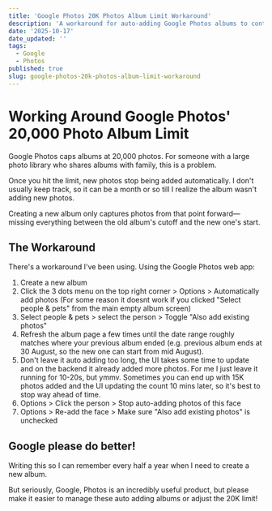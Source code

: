 ```yaml
---
title: 'Google Photos 20K Photos Album Limit Workaround'
description: 'A workaround for auto-adding Google Photos albums to continue where the last one left off.'
date: '2025-10-17'
date_updated: ''
tags:
  - Google
  - Photos
published: true
slug: google-photos-20k-photos-album-limit-workaround
---
```


# Working Around Google Photos' 20,000 Photo Album Limit

Google Photos caps albums at 20,000 photos. For someone with a large photo library who shares albums with family, this is a problem.

Once you hit the limit, new photos stop being added automatically. I don't usually keep track, so it can be a month or so till I realize the album wasn't adding new photos.

Creating a new album only captures photos from that point forward—missing everything between the old album's cutoff and the new one's start.

## The Workaround

There's a workaround I've been using. Using the Google Photos web app:

1. Create a new album
2. Click the 3 dots menu on the top right corner > Options > Automatically add photos (For some reason it doesnt work if you clicked "Select people & pets" from the main empty album screen)
3. Select people & pets > select the person > Toggle "Also add existing photos"
4. Refresh the album page a few times until the date range roughly matches where your previous album ended (e.g. previous album ends at 30 August, so the new one can start from mid August).
5. Don't leave it auto adding too long, the UI takes some time to update and on the backend it already added more photos. For me I just leave it running for 10-20s, but ymmv. Sometimes you can end up with 15K photos added and the UI updating the count 10 mins later, so it's best to stop way ahead of time.
6. Options > Click the person > Stop auto-adding photos of this face
7. Options > Re-add the face > Make sure "Also add existing photos" is unchecked

## Google please do better!

Writing this so I can remember every half a year when I need to create a new album.

But seriously, Google, Photos is an incredibly useful product, but please make it easier to manage these auto adding albums or adjust the 20K limit!
